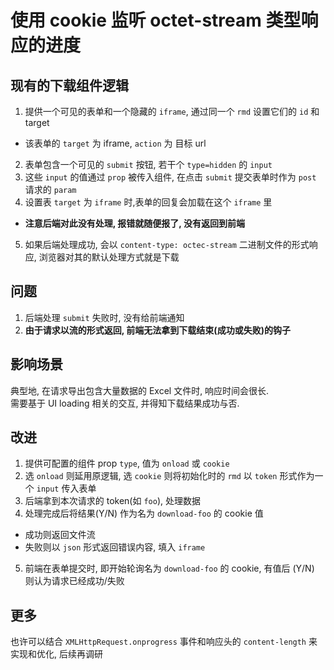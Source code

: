 # 使用 cookie 监听 octet-stream 类型响应的进度

## 现有的下载组件逻辑

1. 提供一个可见的表单和一个隐藏的 `iframe`, 通过同一个 `rmd` 设置它们的 `id` 和 target

- 该表单的 `target` 为 iframe, `action` 为 目标 url

2. 表单包含一个可见的 `submit` 按钮, 若干个 `type=hidden` 的 `input`
3. 这些 `input` 的值通过 `prop` 被传入组件, 在点击 `submit` 提交表单时作为 `post` 请求的 `param`
4. 设置表 `target` 为 `iframe` 时,表单的回复会加载在这个 `iframe` 里

- **注意后端对此没有处理, 报错就随便报了, 没有返回到前端**

5. 如果后端处理成功, 会以 `content-type: octec-stream` 二进制文件的形式响应, 浏览器对其的默认处理方式就是下载

## 问题

1. 后端处理 `submit` 失败时, 没有给前端通知
2. **由于请求以流的形式返回, 前端无法拿到下载结束(成功或失败)的钩子**

## 影响场景

典型地, 在请求导出包含大量数据的 Excel 文件时, 响应时间会很长.  
需要基于 UI loading 相关的交互, 并得知下载结果成功与否.

## 改进

1. 提供可配置的组件 prop `type`, 值为 `onload` 或 `cookie`
2. 选 `onload` 则延用原逻辑, 选 `cookie` 则将初始化时的 `rmd` 以 `token` 形式作为一个 `input` 传入表单
3. 后端拿到本次请求的 token(如 `foo`), 处理数据
4. 处理完成后将结果(Y/N) 作为名为 `download-foo` 的 cookie 值

- 成功则返回文件流
- 失败则以 `json` 形式返回错误内容, 填入 `iframe`

5. 前端在表单提交时, 即开始轮询名为 `download-foo` 的 cookie, 有值后 (Y/N) 则认为请求已经成功/失败

## 更多

也许可以结合 `XMLHttpRequest.onprogress` 事件和响应头的 `content-length` 来实现和优化, 后续再调研